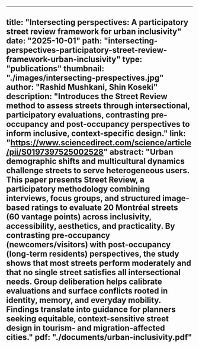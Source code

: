 ---
title: "Intersecting perspectives: A participatory street review framework for urban inclusivity"
date: "2025-10-01"
path: "intersecting-perspectives-participatory-street-review-framework-urban-inclusivity"
type: "publications"
thumbnail: "./images/intersecting-prespectives.jpg"
author: "Rashid Mushkani, Shin Koseki"
description: "Introduces the Street Review method to assess streets through intersectional, participatory evaluations, contrasting pre-occupancy and post-occupancy perspectives to inform inclusive, context-specific design."
link: "https://www.sciencedirect.com/science/article/pii/S0197397525002528"
abstract: "Urban demographic shifts and multicultural dynamics challenge streets to serve heterogeneous users. This paper presents Street Review, a participatory methodology combining interviews, focus groups, and structured image-based ratings to evaluate 20 Montréal streets (60 vantage points) across inclusivity, accessibility, aesthetics, and practicality. By contrasting pre-occupancy (newcomers/visitors) with post-occupancy (long-term residents) perspectives, the study shows that most streets perform moderately and that no single street satisfies all intersectional needs. Group deliberation helps calibrate evaluations and surface conflicts rooted in identity, memory, and everyday mobility. Findings translate into guidance for planners seeking equitable, context-sensitive street design in tourism- and migration-affected cities."
pdf: "./documents/urban-inclusivity.pdf"
----------------------------------------
